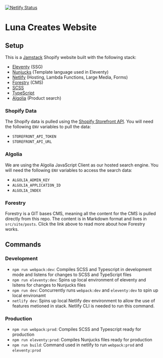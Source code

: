 [![Netlify Status](https://api.netlify.com/api/v1/badges/959b1267-1148-48d7-a42d-261bfd4df012/deploy-status)](https://app.netlify.com/sites/lunacreates/deploys)

# Luna Creates Website

## Setup
This is a [Jamstack](https://jamstack.org/) Shopify website built with the following stack:

- [Eleventy](https://www.11ty.dev/) (SSG)
- [Nunjucks](https://mozilla.github.io/nunjucks/) (Template language used in Eleventy)
- [Netlify](https://www.netlify.com/) (Hosting, Lambda Functions, Large Media, Forms)
- [Forestry](https://forestry.io/) (CMS)
- [SCSS](https://sass-lang.com/)
- [TypeScript](https://www.typescriptlang.org/)
- [Algolia](https://www.algolia.com/doc/) (Product search)

### Shopify Data
The Shopify data is pulled using the [Shopify Storefront API](https://shopify.dev/docs/storefront-api). You will need the following `ENV` variables to pull the data:

- `STOREFRONT_API_TOKEN`
- `STOREFRONT_API_URL`

### Algolia
We are using the Algolia JavaScript Client as our hosted search engine. You will need the following `ENV` variables to access the search data:

- `ALGOLIA_ADMIN_KEY`
- `ALGOLIA_APPLICATION_ID`
- `ALGOLIA_INDEX`

### Forestry
Forestry is a GIT bases CMS, meaning all the content for the CMS is pulled directly from this repo. The content is in Markdown format and lives in `src/site/posts`. Click the link above to read more about how Forestry works.

## Commands

### Development

- `npm run webpack:dev`: Compiles SCSS and Typescript in development mode and listens for changes to SCSS and TypeScript files
- `npm run eleventy:dev`: Spins up local environment of eleventy and lsitens for changes to Nunjucks files
- `npm run dev`: Concurrently runs `webpack:dev` and `eleventy:dev` to spin up local environamt
- `netlify dev`: Spins up local Netlify dev environment to allow the use of features metioned in stack. Netlify CLI is needed to run this command.

### Production

- `npm run webpack:prod`: Compiles SCSS and Typescript ready for production
- `npm run eleventy:prod`: Compiles Nunjucks files ready for production
- `npm run build`: Command used in netlify to run `webpack:prod` and `eleventy:prod`
